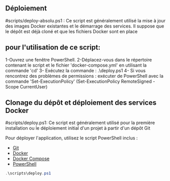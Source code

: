 ## Déploiement
#scripts/deploy-absolu.ps1 :
 Ce script est généralement utilisé la mise à jour des images Docker existantes et le démarrage des services. Il suppose que le dépôt est déjà cloné et que les fichiers Docker sont en place 
## pour l'utilisation de ce script:
1-Ouvrez une fenêtre PowerShell.
2-Déplacez-vous dans le répertoire contenant le script et le fichier 'docker-compose.yml' en utilisant la commande 'cd'
3- Exécutez la commande : .\deploy.ps1
4- Si vous rencontrez des problèmes de permissions :
    exécuter de PowerShell avec la commande 'Set-ExecutionPolicy' (Set-ExecutionPolicy RemoteSigned -Scope CurrentUser)

## Clonage du dépôt et déploiement des services Docker
#scripts/deploy.ps1:
Ce script est généralement utilisé pour la première installation ou le déploiement initial d'un projet à partir d'un dépôt Git

Pour déployer l'application, utilisez le script PowerShell inclus :
- [Git](https://git-scm.com/)
- [Docker](https://www.docker.com/get-started)
- [Docker Compose](https://docs.docker.com/compose/install/)
- [PowerShell](https://docs.microsoft.com/powershell/scripting/install/installing-powershell-core-on-windows)

```powershell
.\scripts\deploy.ps1
